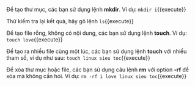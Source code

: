 Để tạo thư mục, các bạn sử dụng lệnh **mkdir**. Ví dụ: `mkdir i`{{execute}}


Thử kiểm tra lại kết quả, hãy gõ lệnh `ls`{{execute}}


Để tạo file rỗng, không có nội dung, các bạn sử dụng lệnh **touch**. Ví dụ: `touch love`{{execute}}


Để tạo ra nhiều file cùng một lúc, các bạn sử dụng lệnh **touch** với nhiều tham số, ví dụ như sau: `touch linux sieu toc`{{execute}}


Để xóa thư mục hoặc file, các bạn sử dụng câu lệnh **rm** với option **-rf** để xóa mà không cần hỏi. Ví dụ: `rm -rf i love linux sieu toc`{{execute}}


